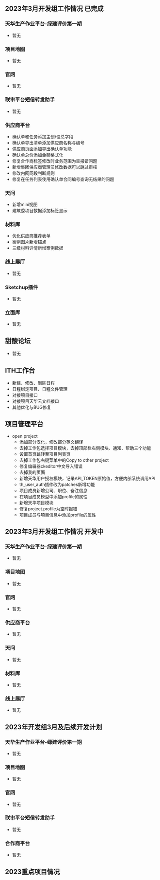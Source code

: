 ## 2023年3月开发组工作情况 已完成

### 天华生产作业平台-绿建评价第一期

- 暂无

### 项目地图

- 暂无

### 官网

- 暂无

### 联审平台短信转发助手

- 暂无

### 供应商平台

- 确认单和任务添加主创/设总字段
- 确认单导出清单添加供应商名称与编号
- 供应商页面添加导出确认单功能
- 确认单总价添加金额格式化
- 修复合作商标签修改时业务范围为空报错问题
- 新增集团供应商管理员修改数据可以跳过审核
- 修改内网网段判断规则
- 修复在任务列表使用确认单合同编号查询无结果的问题

### 天问

- 新增mini视图
- 建筑委项目数据添加标签显示

### 材料库

- 优化供应商推荐表单
- 案例图片新增锚点
- 三级材料详情新增案例数据

### 线上展厅

- 暂无

### Sketchup插件

- 暂无

### 立面库

- 暂无

## 甜酸论坛

- 暂无

## ITH工作台

- 新建、修改、删除日程
- 日程绑定项目、日程文件管理
- 对接项目接口
- 对接项目天华云文档接口
- 其他优化与BUG修复

## 项目管理平台

- open project
  - 添加部分汉化，修改部分英文翻译
  - 去掉工作包选择项目模块，去掉顶部栏右侧模块、通知、帮助三个功能
  - 设置首页跳转至项目列表页
  - 去掉工作包右键菜单中的Copy to other project
  - 修复编辑器ckeditor中文导入错误
  - 去掉我的页面
  - 新增天华用户授权模块，记录API_TOKEN原始值，方便内部系统调用API
  - th_user_auth插件改为patches新增功能
  - 项目成员新增公司、职位、备注信息
  - 在项目成员模型中添加profile的属性
  - 新增天华项目模块
  - 修复project.profile为空时报错
  - 项目成员与项目信息中添加profile的属性

## 2023年3月开发组工作情况 开发中

### 天华生产作业平台-绿建评价第一期

- 暂无

### 项目地图

- 暂无

### 官网

- 暂无

### 供应商平台

- 暂无

### 天问

- 暂无

### 材料库

- 暂无

### 线上展厅

- 暂无

## 2023年开发组3月及后续开发计划

### 天华生产作业平台-绿建评价第一期

- 暂无

### 项目地图

- 暂无

### 官网

- 暂无

### 联审平台短信转发助手

- 暂无

### 合作商平台

- 暂无

## 2023重点项目情况
